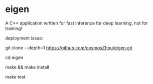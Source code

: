# eigen
A C++ application written for fast inference for deep learning, not for training!

deployment issue:

git clone --depth=1 https://github.com/cosmosZhou/eigen.git

cd eigen

make && make install

make test
